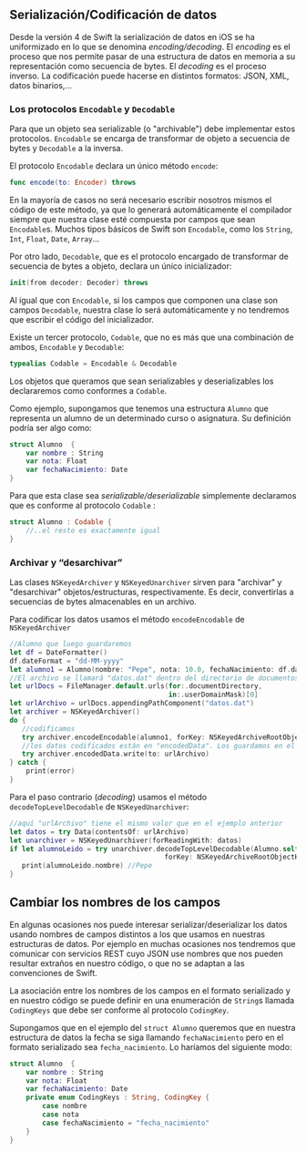 ## Serialización/Codificación de datos 

Desde la versión 4 de Swift la serialización de datos en iOS se ha uniformizado en lo que se denomina *encoding/decoding*. El *encoding* es el proceso que nos permite pasar de una estructura de datos en memoria a su representación como secuencia de bytes. El *decoding* es el proceso inverso. La codificación puede hacerse en distintos formatos: JSON, XML, datos binarios,...

### Los protocolos `Encodable` y `Decodable` 

Para que un objeto sea serializable (o "archivable") debe implementar estos protocolos. `Encodable` se encarga de transformar de objeto a secuencia de bytes y `Decodable` a la inversa.

El protocolo `Encodable` declara un único método `encode`:

```swift
func encode(to: Encoder) throws
```

En la mayoría de casos no será necesario escribir nosotros mismos el código de este método, ya que lo generará automáticamente el compilador siempre que nuestra clase esté compuesta por campos que sean `Encodable`s. Muchos tipos básicos de Swift son `Encodable`, como los `String`, `Int`, `Float`, `Date`, `Array`...

Por otro lado, `Decodable`, que es el protocolo encargado de transformar de secuencia de bytes a objeto, declara un único inicializador:

```swift
init(from decoder: Decoder) throws
```

Al igual que con `Encodable`, si los campos que componen una clase son campos `Decodable`, nuestra clase lo será automáticamente y no tendremos que escribir el código del inicializador.

Existe un tercer protocolo, `Codable`, que no es más que una combinación de ambos, `Encodable` y `Decodable`:

```swift
typealias Codable = Encodable & Decodable
```

Los objetos que queramos que sean serializables y deserializables los declararemos como conformes a `Codable`.

Como ejemplo, supongamos que tenemos una estructura `Alumno` que representa un alumno de un determinado curso o asignatura. Su definición podría ser algo como:

```swift
struct Alumno  {
    var nombre : String
    var nota: Float
    var fechaNacimiento: Date
}
```

Para que esta clase sea *serializable/deserializable* simplemente declaramos que es conforme al protocolo `Codable` :

```swift
struct Alumno : Codable {
    //..el resto es exactamente igual
}
```


### Archivar y “desarchivar”

Las clases `NSKeyedArchiver` y `NSKeyedUnarchiver` sirven para "archivar" y "desarchivar" objetos/estructuras, respectivamente. Es decir, convertirlas a secuencias de bytes almacenables en un archivo.

Para codificar los datos usamos el método `encodeEncodable` de `NSKeyedArchiver`

```swift
//Alumno que luego guardaremos
let df = DateFormatter()
df.dateFormat = "dd-MM-yyyy"
let alumno1 = Alumno(nombre: "Pepe", nota: 10.0, fechaNacimiento: df.date(from: "10/10/2000")!)
//El archivo se llamará "datos.dat" dentro del directorio de documentos de la app
let urlDocs = FileManager.default.urls(for:.documentDirectory,  
                                       in:.userDomainMask)[0]
let urlArchivo = urlDocs.appendingPathComponent("datos.dat")
let archiver = NSKeyedArchiver()
do {
   //codificamos  
   try archiver.encodeEncodable(alumno1, forKey: NSKeyedArchiveRootObjectKey)
   //los datos codificados están en "encodedData". Los guardamos en el archivo
   try archiver.encodedData.write(to: urlArchivo)
} catch {
    print(error)
}
```

Para el paso contrario (*decoding*) usamos el método `decodeTopLevelDecodable` de `NSKeyedUnarchiver`:

```swift
//aquí "urlArchivo" tiene el mismo valor que en el ejemplo anterior
let datos = try Data(contentsOf: urlArchivo)
let unarchiver = NSKeyedUnarchiver(forReadingWith: datos)
if let alumnoLeido = try unarchiver.decodeTopLevelDecodable(Alumno.self, 
                                      forKey: NSKeyedArchiveRootObjectKey) {
   print(alumnoLeido.nombre) //Pepe
}
```

## Cambiar los nombres de los campos

En algunas ocasiones nos puede interesar serializar/deserializar los datos usando nombres de campos distintos a los que usamos en nuestras estructuras de datos. Por ejemplo en muchas ocasiones nos tendremos que comunicar con servicios REST cuyo JSON use nombres que nos pueden resultar extraños en nuestro código, o que no se adaptan a las convenciones de Swift.

La asociación entre los nombres de los campos en el formato serializado y en nuestro código se puede definir en una enumeración de `String`s llamada `CodingKeys` que debe ser conforme al protocolo `CodingKey`. 

Supongamos que en el ejemplo del `struct Alumno` queremos que en nuestra estructura de datos la fecha se siga llamando `fechaNacimiento` pero en el formato serializado sea `fecha_nacimiento`. Lo haríamos del siguiente modo:

```swift
struct Alumno  {
    var nombre : String
    var nota: Float
    var fechaNacimiento: Date
    private enum CodingKeys : String, CodingKey {
        case nombre
        case nota
        case fechaNacimiento = "fecha_nacimiento"
    }
}
```

